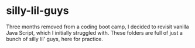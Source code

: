 # silly-lil-guys

Three months removed from a coding boot camp, I decided to revisit vanilla Java Script, which I initially struggled with. These folders are full of just a bunch of silly lil' guys, here for practice.